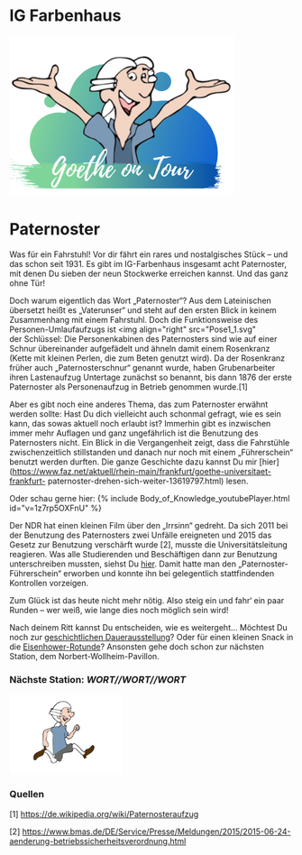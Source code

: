 # IG Farbenhaus

<p class="aligncenter">
    <img src="Logo.png" alt="centered image" width="400" />
</p>

# Paternoster

Was für ein Fahrstuhl! Vor dir fährt ein rares und nostalgisches Stück – und das 
schon seit 1931. Es gibt im IG-Farbenhaus insgesamt acht Paternoster, mit 
denen Du sieben der neun Stockwerke erreichen kannst. Und das ganz ohne Tür!


Doch warum eigentlich das Wort „Paternoster“? Aus dem Lateinischen übersetzt 
heißt es „Vaterunser“ und steht auf den ersten Blick in keinem Zusammenhang 
mit einem Fahrstuhl. Doch die Funktionsweise des Personen-Umlaufaufzugs ist <img align="right" src="Pose1_1.svg"  
der Schlüssel: Die Personenkabinen des Paternosters sind wie auf einer Schnur 
übereinander aufgefädelt und ähneln damit einem Rosenkranz (Kette mit kleinen
Perlen, die zum Beten genutzt wird). Da der Rosenkranz früher auch 
„Paternosterschnur“ genannt wurde, haben Grubenarbeiter ihren Lastenaufzug 
Untertage zunächst so benannt, bis dann 1876 der erste Paternoster als 
Personenaufzug in Betrieb genommen wurde.[1]


Aber es gibt noch eine anderes Thema, das zum Paternoster erwähnt werden 
sollte: Hast Du dich vielleicht auch schonmal gefragt, wie es sein kann, das 
sowas aktuell noch erlaubt ist? Immerhin gibt es inzwischen immer mehr 
Auflagen und ganz ungefährlich ist die Benutzung des Paternosters nicht. 
Ein Blick in die Vergangenheit zeigt, dass die Fahrstühle zwischenzeitlich 
stillstanden und danach nur noch mit einem „Führerschein“ benutzt werden 
durften. Die ganze Geschichte dazu kannst Du mir [hier](https://www.faz.net/aktuell/rhein-main/frankfurt/goethe-universitaet-frankfurt-
paternoster-drehen-sich-weiter-13619797.html) lesen. 


Oder schau gerne hier: 
{% include Body_of_Knowledge_youtubePlayer.html id="v=1z7rp5OXFnU" %}

Der NDR hat einen kleinen Film über den „Irrsinn“ gedreht. Da sich 2011 bei der 
Benutzung des Paternosters zwei Unfälle ereigneten und 2015 das Gesetz zur 
Benutzung verschärft wurde [2], musste die Universitätsleitung 
reagieren. Was alle Studierenden und Beschäftigen dann zur Benutzung 
unterschreiben mussten, siehst Du [hier](https://www.uni-frankfurt.de/73153466/Unterweisung_Paternoster.pdf). Damit 
hatte man den „Paternoster-Führerschein“ erworben und konnte ihn bei 
gelegentlich stattfindenden Kontrollen vorzeigen.


Zum Glück ist das heute nicht mehr nötig. 
Also steig ein und fahr‘ ein paar Runden – wer weiß, wie lange dies noch möglich 
sein wird!

Nach deinem Ritt kannst Du entscheiden, wie es weitergeht… Möchtest Du noch zur [geschichtlichen Dauerausstellung](IG_Farbenhaus_Nationalsozialistische_Vergangenheit.md)? Oder für einen kleinen Snack in die [Eisenhower-Rotunde](IG_Farbenhaus_Eisenhower_Rotunde_Cafe.md)?
Ansonsten gehe doch schon zur nächsten Station, dem Norbert-Wollheim-Pavillon.
                                                                                 
### Nächste Station: _WORT//WORT//WORT_   
<img src="Pose2.svg" width="200">                                                                           

                                                                                                                                                              
### Quellen

[1] https://de.wikipedia.org/wiki/Paternosteraufzug

[2] https://www.bmas.de/DE/Service/Presse/Meldungen/2015/2015-06-24-aenderung-betriebssicherheitsverordnung.html
